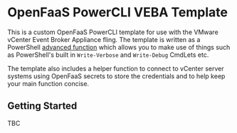 # OpenFaaS PowerCLI VEBA Template

This is a custom OpenFaaS PowerCLI template for use with the VMware vCenter Event Broker Appliance
fling. The template is written as a PowerShell [advanced function](https://docs.microsoft.com/en-us/powershell/module/microsoft.powershell.core/about/about_functions_advanced?view=powershell-7) which allows you to make use of things such as PowerShell's built in `Write-Verbose` and `Write-Debug` CmdLets etc.

The template also includes a helper function to connect to vCenter server systems using OpenFaaS secrets to
store the credentials and to help keep your main function concise.

## Getting Started

TBC